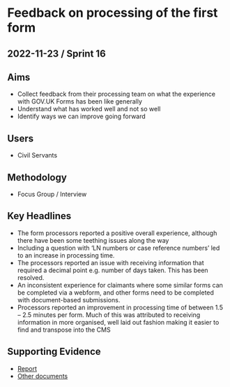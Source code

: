 # Feedback on processing of the first form

## 2022-11-23 / Sprint 16

## Aims
- Collect feedback from their processing team on what the experience with GOV.UK Forms has been like generally 
- Understand what has worked well and not so well
- Identify ways we can improve going forward

## Users
- Civil Servants

## Methodology
- Focus Group / Interview

## Key Headlines

- The form processors reported a positive overall  experience, although there have been some teething issues along the way
- Including a question with ‘LN numbers or case reference numbers’ led to an increase in processing time.
- The processors reported an issue with receiving information that required a decimal point e.g. number of days taken. This has been resolved.
- An inconsistent experience for claimants where some similar forms can be completed via a webform, and other forms need to be completed with document-based submissions.
- Processors reported an improvement in processing time of between 1.5 – 2.5 minutes per form. Much of this was attributed to receiving information in more organised, well laid out fashion making it easier to find and transpose into the CMS

## Supporting Evidence
- [Report](https://docs.google.com/presentation/d/1auIySXU8ENpf9w7pplidhnRSpNNWXu1j/edit)
- [Other documents](https://drive.google.com/drive/folders/1tW3CMiESgubPZQBJfWecZ07IlPzwFQdL)

